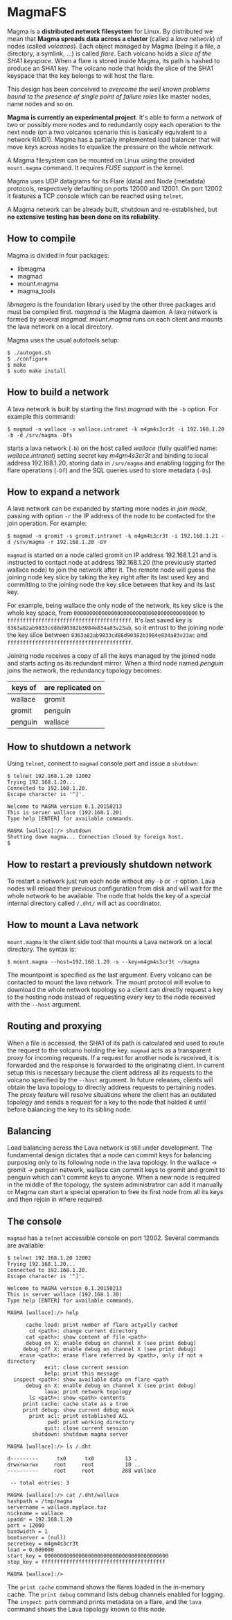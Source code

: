 # MagmaFS

Magma is a **distributed network filesystem** for Linux. By distributed we mean that 
**Magma spreads data across a cluster** (called a *lava network*) of nodes (called *volcanos*).
Each object managed by Magma (being it a file, a directory, a symlink, ...) is called *flare*.
Each volcano holds a *slice of the SHA1 keyspace*. When a flare is stored inside Magma, its 
path is hashed to produce an SHA1 key. The volcano node that holds the slice of the SHA1 
keyspace that the key belongs to will host the flare.

This design has been conceived to *overcome the well known problems bound to the presence of
single point of failure roles* like master nodes, name nodes and so on.

**Magma is currently an experimental project**. It's able to form a network of two or possibly
more nodes and to redundantly copy each operation to the next node (on a two volcanos scenario
this is basically equivalent to a network RAID1). Magma has a partially implemented load
balancer that will move keys across nodes to equalize the pressure on the whole network.

A Magma filesystem can be mounted on Linux using the provided `mount.magma` command. It requires
*FUSE support* in the kernel.

Magma uses UDP datagrams for its Flare (data) and Node (metadata) protocols, respectively defaulting
on ports 12000 and 12001. On port 12002 it features a TCP console which can be reached using `telnet`.

A Magma network can be already built, shutdown and re-established, but **no extensive testing has
been done on its reliability**.

## How to compile

Magma is divided in four packages:

 * libmagma
 * magmad
 * mount.magma
 * magma_tools
 
*libmagma* is the foundation library used by the other three packages and must be compiled first.
*magmad* is the Magma daemon. A lava network is formed by several *magmad*. *mount.magma* runs on each client and mounts the lava network on a local directory. 

Magma uses the usual autotools setup:

    $ ./autogen.sh
    $ ./configure
    $ make
    $ sudo make install

## How to build a network

A lava network is built by starting the first *magmad* with the `-b` option. For example this command:

    $ magmad -n wallace -s wallace.intranet -k m4gm4s3cr3t -i 192.168.1.20 -b -d /srv/magma -Dfs

starts a lava network (`-b`) on the host called *wallace* (fully qualified name: *wallace.intranet*) setting secret key *m4gm4s3cr3t* and binding to local address 192.168.1.20, storing data in `/srv/magma` and enabling logging for the flare operations (`-Df`) and the SQL queries used to store metadata (`-Ds`).

## How to expand a network

A lava network can be expanded by starting more nodes in *join mode*, passing with option `-r` the IP address of the node to be contacted for the join operation. For example:

    $ magmad -n gromit -s gromit.intranet -k m4gm4s3cr3t -i 192.168.1.21 -d /srv/magma -r 192.168.1.20 -DV

`magmad` is started on a node called gromit on IP address 192.168.1.21 and is instructed to contact node at address 192.168.1.20 (the previously started wallace node) to join the network after it. The remote node will guess the joining node key slice by taking the key right after its last used key and committing to the joining node the key slice between that key and its last key. 

For example, being wallace the only node of the network, its key slice is the whole key space, from `0000000000000000000000000000000000000000` to `ffffffffffffffffffffffffffffffffffffffff`. It's last saved key is `8363a82ab9833cd88d90382b3984e834a83v23ab`, so it entrust to the joining node the key slice between `8363a82ab9833cd88d90382b3984e834a83v23ac` and `ffffffffffffffffffffffffffffffffffffffff`.

Joining node receives a copy of all the keys managed by the joined node and starts acting as its redundant mirror. When a third node named *penguin* joins the network, the redundancy topology becomes:

| keys of  | are replicated on |
| -------- | ------------------|
| wallace  | gromit            |
| gromit   | penguin           |
| penguin  | wallace           |

## How to shutdown a network

Using `telnet`, connect to `magmad` console port and issue a `shutdown`:

    $ telnet 192.168.1.20 12002
    Trying 192.168.1.20...
    Connected to 192.168.1.20.
    Escape character is '^]'.

    Welcome to MAGMA version 0.1.20150213
    This is server wallace (192.168.1.20)
    Type help [ENTER] for available commands.

    MAGMA [wallace]:/> shutdown
    Shutting down magma... Connection closed by foreign host.
    $

## How to restart a previously shutdown network

To restart a network just run each node without any `-b` or `-r` option. Lava nodes will reload their previous configuration from disk and will wait for the whole network to be available. The node that holds the key of a special internal directory called `/.dht/` will act as coordinator.

## How to mount a Lava network

`mount.magma` is the client side tool that mounts a Lava network on a local directory. The syntax is:

    $ mount.magma --host=192.168.1.20 -s --key=m4gm4s3cr3t ~/magma

The mountpoint is specified as the last argument. Every volcano can be contacted to mount the lava network. The mount protocol will evolve to download the whole network topology so a client can directly request a key to the hosting node instead of requesting every key to the node received with the `--host` argument.

## Routing and proxying

When a file is accessed, the SHA1 of its path is calculated and used to route the request to the volcano holding the key. `magmad` acts as a transparent proxy for incoming requests. If a request for another node is received, it is forwarded and the response is forwarded to the originating client. In current setup this is necessary because the client address all its requests to the volcano specified by the `--host` argument. In future releases, clients will obtain the lava topology to directly address requests to pertaining nodes. The proxy feature will resolve situations where the client has an outdated topology and sends a request for a key to the node that holded it until before balancing the key to its sibling node.

## Balancing

Load balancing across the Lava network is still under development. The fundamental design dictates that a node can commit keys for balancing purposing only to its following node in the lava topology. In the wallace -> gromit -> penguin network, wallace can commit keys to gromit and gromit to penguin which can't commit keys to anyone. When a new node is required in the middle of the topology, the system administratror can add it manually or Magma can start a special operation to free its first node from all its keys and then rejoin in where required.

## The console

`magmad` has a `telnet` accessible console on port 12002. Several commands are available:

    $ telnet 192.168.1.20 12002
    Trying 192.168.1.20...
    Connected to 192.168.1.20.
    Escape character is '^]'.

    Welcome to MAGMA version 0.1.20150213
    This is server wallace (192.168.1.20)
    Type help [ENTER] for available commands.

    MAGMA [wallace]:/> help

          cache load: print number of flare actyally cached
           cd <path>: change current directory
          cat <path>: show content of file <path>
          debug on X: enable debug on channel X (see print debug)
         debug off X: enable debug on channel X (see print debug)
        erase <path>: erase flare referred by <path>, only if not a directory
                exit: close current session
                help: print this message
      inspect <path>: show available data on flare <path
          debug on X: enable debug on channel X (see print debug)
                lava: print network topology
           ls <path>: show <path> contents
         print cache: cache state as a tree
         print debug: show current debug mask
           print acl: print established ACL
                 pwd: print working directory
                quit: close current session
            shutdown: shutdown magma server

    MAGMA [wallace]:/> ls /.dht
    
    d---------      tx0      tx0          13 .
    drwxrwxrwx     root     root          10 ..
    ----------     root     root         288 wallace
 
     -- total entries: 3
 
    MAGMA [wallace]:/> cat /.dht/wallace
    hashpath = /tmp/magma
    servername = wallace.myplace.taz
    nickname = wallace
    ipaddr = 192.168.1.20
    port = 12000
    bandwidth = 1
    bootserver = (null)
    secretkey = m4gm4s3cr3t
    load = 0.000000
    start_key = 0000000000000000000000000000000000000000
    stop_key = ffffffffffffffffffffffffffffffffffffffff
 
    MAGMA [wallace]:/>

The `print cache` command shows the flares loaded in the in-memory cache. The `print debug` command lists debug channels enabled for logging. The `inspect path` command prints metadata on a flare, and the `lava` command shows the Lava topology known to this node.

